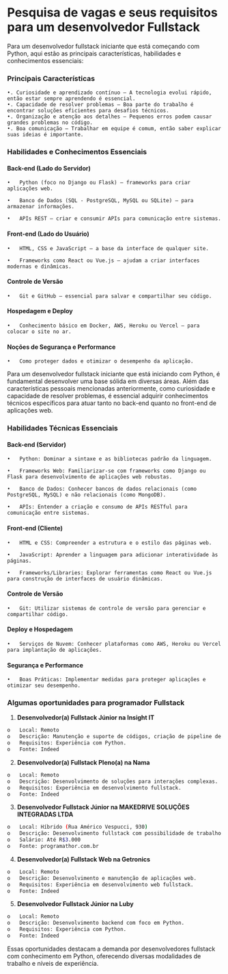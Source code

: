 # Pesquisa de vagas e seus requisitos para um desenvolvedor Fullstack

  Para um desenvolvedor fullstack iniciante que está começando com Python, aqui estão as principais características, habilidades e conhecimentos essenciais:

### Principais Características

    •. Curiosidade e aprendizado contínuo – A tecnologia evolui rápido, então estar sempre aprendendo é essencial.
    •. Capacidade de resolver problemas – Boa parte do trabalho é encontrar soluções eficientes para desafios técnicos.
    •. Organização e atenção aos detalhes – Pequenos erros podem causar grandes problemas no código.
    •. Boa comunicação – Trabalhar em equipe é comum, então saber explicar suas ideias é importante.
  

### Habilidades e Conhecimentos Essenciais

#### Back-end (Lado do Servidor)

    •	Python (foco no Django ou Flask) – frameworks para criar aplicações web.
  
    •	Banco de Dados (SQL - PostgreSQL, MySQL ou SQLite) – para armazenar informações.
  
    •	APIs REST – criar e consumir APIs para comunicação entre sistemas.
  

#### Front-end (Lado do Usuário)

    •	HTML, CSS e JavaScript – a base da interface de qualquer site.
  
    •	Frameworks como React ou Vue.js – ajudam a criar interfaces modernas e dinâmicas.
  

#### Controle de Versão

    •	Git e GitHub – essencial para salvar e compartilhar seu código.
  

#### Hospedagem e Deploy

    •	Conhecimento básico em Docker, AWS, Heroku ou Vercel – para colocar o site no ar.
  

#### Noções de Segurança e Performance

    •	Como proteger dados e otimizar o desempenho da aplicação.

  

Para um desenvolvedor fullstack iniciante que está iniciando com Python, é fundamental desenvolver uma base sólida em diversas áreas. Além das características pessoais mencionadas anteriormente, como curiosidade e capacidade de resolver problemas, é essencial adquirir conhecimentos técnicos específicos para atuar tanto no back-end quanto no front-end de aplicações web.



### Habilidades Técnicas Essenciais


#### Back-end (Servidor)

    •	Python: Dominar a sintaxe e as bibliotecas padrão da linguagem.
  
    •	Frameworks Web: Familiarizar-se com frameworks como Django ou Flask para desenvolvimento de aplicações web robustas.
  
    •	Banco de Dados: Conhecer bancos de dados relacionais (como PostgreSQL, MySQL) e não relacionais (como MongoDB).
  
    •	APIs: Entender a criação e consumo de APIs RESTful para comunicação entre sistemas.

  
#### Front-end (Cliente)

    •	HTML e CSS: Compreender a estrutura e o estilo das páginas web.
  
    •	JavaScript: Aprender a linguagem para adicionar interatividade às páginas.
  
    •	Frameworks/Libraries: Explorar ferramentas como React ou Vue.js para construção de interfaces de usuário dinâmicas.
  

#### Controle de Versão

    •	Git: Utilizar sistemas de controle de versão para gerenciar e compartilhar código.
  

#### Deploy e Hospedagem

    •	Serviços de Nuvem: Conhecer plataformas como AWS, Heroku ou Vercel para implantação de aplicações.
  

#### Segurança e Performance

    •	Boas Práticas: Implementar medidas para proteger aplicações e otimizar seu desempenho.

    

### Algumas oportunidades para programador Fullstack

1. **Desenvolvedor(a) Fullstack Júnior na Insight IT**

```bash
o	Local: Remoto
o	Descrição: Manutenção e suporte de códigos, criação de pipeline de dados e MLOps.
o	Requisitos: Experiência com Python.
o	Fonte: Indeed
```

2. **Desenvolvedor(a) Fullstack Pleno(a) na Nama**

```bash
o	Local: Remoto
o	Descrição: Desenvolvimento de soluções para interações complexas.
o	Requisitos: Experiência em desenvolvimento fullstack.
o	Fonte: Indeed
```

3. **Desenvolvedor Fullstack Júnior na MAKEDRIVE SOLUÇÕES INTEGRADAS LTDA**

```bash
o	Local: Híbrido (Rua Américo Vespucci, 930)
o	Descrição: Desenvolvimento fullstack com possibilidade de trabalho remoto ocasional.
o	Salário: Até R$3.000
o	Fonte: programathor.com.br
```

4. **Desenvolvedor(a) Fullstack Web na Getronics**

```bash
o	Local: Remoto
o	Descrição: Desenvolvimento e manutenção de aplicações web.
o	Requisitos: Experiência em desenvolvimento web fullstack.
o	Fonte: Indeed
```

5. **Desenvolvedor Fullstack Júnior na Luby**

```bash
o	Local: Remoto
o	Descrição: Desenvolvimento backend com foco em Python.
o	Requisitos: Experiência com Python.
o	Fonte: Indeed
```

Essas oportunidades destacam a demanda por desenvolvedores fullstack com conhecimento em Python, oferecendo diversas modalidades de trabalho e níveis de experiência. 
